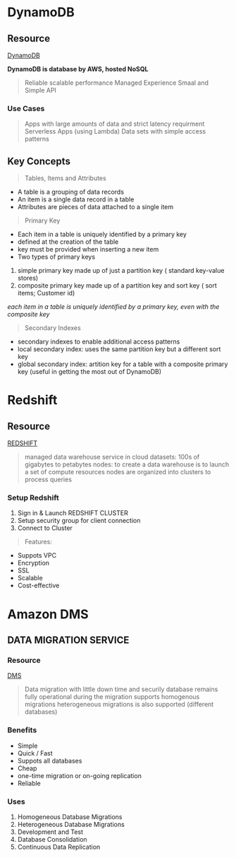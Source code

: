 # DynamoDB
## Resource
[DynamoDB](https://www.dynamodbguide.com/what-is-dynamo-db)

**DynamoDB is database by AWS, hosted NoSQL**
> Reliable scalable performance
> Managed Experience
> Smaal and Simple API

### Use Cases
> Apps with large amounts of data and strict latency requirment
> Serverless Apps (using Lambda)
> Data sets with simple access patterns

## Key Concepts
> Tables, Items and Attributes
- A table is a grouping of data records
- An item is a single data record in a table
- Attributes are pieces of data attached to a single item

> Primary Key
- Each item in a table is uniquely identified by a primary key
- defined at the creation of the table
- key must be provided when inserting a new item
- Two types of primary keys
1. simple primary key made up of just a partition key ( standard key-value stores)
2. composite primary key made up of a partition key and sort key ( sort items; Customer id)

*each item in a table is uniquely identified by a primary key, even with the composite key*

> Secondary Indexes
- secondary indexes to enable additional access patterns
- local secondary index: uses the same partition key but a different sort key 
- global secondary index: artition key for a table with a composite primary key (useful in getting the most out of DynamoDB)


# Redshift
## Resource
[REDSHIFT](https://www.tutorialspoint.com/amazon_web_services/amazon_web_services_redshift.htm)

> managed data warehouse service in cloud
> datasets: 100s of gigabytes to petabytes
> nodes: to create a data warehouse is to launch a set of compute resources
> nodes are organized into clusters to process queries

### Setup Redshift
1. Sign in & Launch REDSHIFT CLUSTER
2. Setup security group for client connection
3. Connect to Cluster

> Features: 
- Suppots VPC
- Encryption
- SSL
- Scalable
- Cost-effective

# Amazon DMS 
## DATA MIGRATION SERVICE
### Resource
[DMS](https://www.amazonaws.cn/en/dms/)
> Data migration with little down time and securily
> database remains fully operational during the migration
>  supports homogenous migrations 
> heterogeneous migrations is also supported (different databases)

### Benefits
- Simple
- Quick / Fast
- Suppots all databases
- Cheap
- one-time migration or on-going replication
- Reliable 

### Uses
1. Homogeneous Database Migrations
2. Heterogeneous Database Migrations
3. Development and Test
4. Database Consolidation
5. Continuous Data Replication











